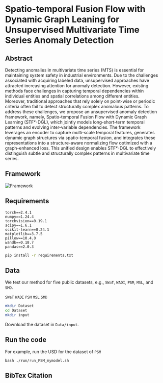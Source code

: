 # Spatio-temporal Fusion Flow with Dynamic Graph Leaning for Unsupervised Multivariate Time Series Anomaly Detection
## Abstract
Detecting anomalies in multivariate time series (MTS) is essential for maintaining system safety in industrial environments. Due to the challenges associated with acquiring labeled data, unsupervised approaches have attracted increasing attention for anomaly detection. However, existing methods face challenges in capturing temporal dependencies within individual entities and spatial correlations among different entities. Moreover, traditional approaches that rely solely on point-wise or periodic criteria often fail to detect structurally complex anomalous patterns. To address these challenges, we propose an unsupervised anomaly detection framework, namely, Spatio-temporal Fusion Flow with Dynamic Graph Learning (STF²-DGL), which jointly models long-short-term temporal patterns and evolving inter-variable dependencies. The framework leverages an encoder to capture multi-scale temporal features, generates dynamic graph structures via spatio-temporal fusion, and integrates these representations into a structure-aware normalizing flow optimized with a graph-enhanced loss. This unified design enables STF²-DGL to effectively distinguish subtle and structurally complex patterns in multivariate time series.

## Framework
![Framework](./asset/method1.png)

## Requirements
```plaintext
torch==2.4.1
numpy==1.24.4
torchvision==0.19.1
scipy==1.6.1
scikit-learn==0.24.1
matplotlib==3.7.5
pillow==10.4.0
wandb==0.18.7
pandas==2.0.3
```

```sh
pip install -r requirements.txt
```

## Data
We test our method for five public datasets, e.g., ```SWaT```, ```WADI```, ```PSM```, ```MSL```, and ```SMD```.

[`SWaT`](https://itrust.sutd.edu.sg/itrust-labs_datasets/dataset_info/#swat)
[`WADI`](https://itrust.sutd.edu.sg/itrust-labs_datasets/dataset_info/#wadi)
[`PSM`](https://github.com/tuananhphamds/MST-VAE)
[`MSL`](https://github.com/khundman/telemanom)
[`SMD`](https://github.com/NetManAIOps/OmniAnomaly)

```sh
mkdir Dataset
cd Dataset
mkdir input
```
Download the dataset in ```Data/input```.

## Run the code
For example, run the USD for the dataset of  ```PSM```
```
bash ./run/run_PSM_mymodel.sh
```

## BibTex Citation

